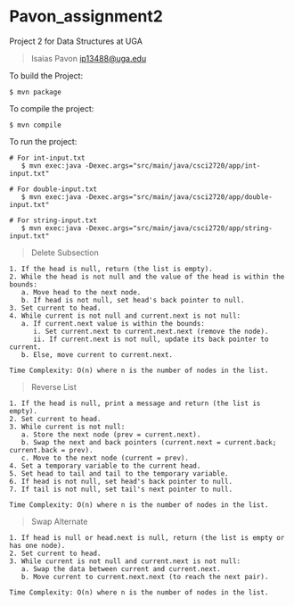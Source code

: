 # Pavon_assignment2

Project 2 for Data Structures at UGA

> Isaias Pavon
> ip13488@uga.edu

To build the Project:

    $ mvn package

To compile the project:

    $ mvn compile

To run the project:

    # For int-input.txt
       $ mvn exec:java -Dexec.args="src/main/java/csci2720/app/int-input.txt"

    # For double-input.txt
       $ mvn exec:java -Dexec.args="src/main/java/csci2720/app/double-input.txt"

    # For string-input.txt
       $ mvn exec:java -Dexec.args="src/main/java/csci2720/app/string-input.txt"

> Delete Subsection

    1. If the head is null, return (the list is empty).
    2. While the head is not null and the value of the head is within the bounds:
       a. Move head to the next node.
       b. If head is not null, set head's back pointer to null.
    3. Set current to head.
    4. While current is not null and current.next is not null:
       a. If current.next value is within the bounds:
          i. Set current.next to current.next.next (remove the node).
          ii. If current.next is not null, update its back pointer to current.
       b. Else, move current to current.next.

    Time Complexity: O(n) where n is the number of nodes in the list.

> Reverse List

    1. If the head is null, print a message and return (the list is empty).
    2. Set current to head.
    3. While current is not null:
       a. Store the next node (prev = current.next).
       b. Swap the next and back pointers (current.next = current.back; current.back = prev).
       c. Move to the next node (current = prev).
    4. Set a temporary variable to the current head.
    5. Set head to tail and tail to the temporary variable.
    6. If head is not null, set head's back pointer to null.
    7. If tail is not null, set tail's next pointer to null.

    Time Complexity: O(n) where n is the number of nodes in the list.

> Swap Alternate

    1. If head is null or head.next is null, return (the list is empty or has one node).
    2. Set current to head.
    3. While current is not null and current.next is not null:
       a. Swap the data between current and current.next.
       b. Move current to current.next.next (to reach the next pair).

    Time Complexity: O(n) where n is the number of nodes in the list.
